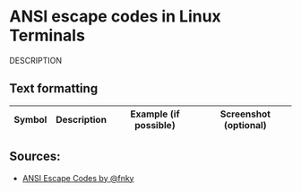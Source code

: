 # ANSI escape codes in Linux Terminals
DESCRIPTION

## Text formatting
|Symbol|Description|Example (if possible)|Screenshot (optional)|
|---|---|---|---|

## Sources:
- [ANSI Escape Codes by @fnky](https://gist.github.com/fnky/458719343aabd01cfb17a3a4f7296797)